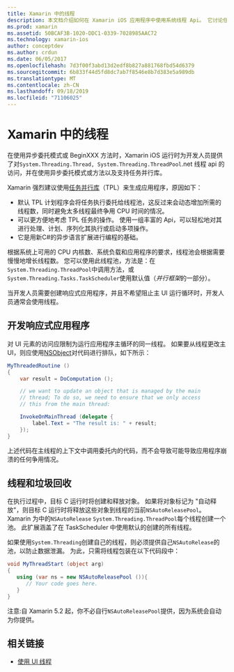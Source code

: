 ```yaml
---
title: Xamarin 中的线程
description: 本文档介绍如何在 Xamarin iOS 应用程序中使用系统线程 Api。 它讨论任务并行库、构建响应式应用程序和垃圾回收。
ms.prod: xamarin
ms.assetid: 50BCAF3B-1020-DDC1-0339-7028985AAC72
ms.technology: xamarin-ios
author: conceptdev
ms.author: crdun
ms.date: 06/05/2017
ms.openlocfilehash: 7d3f00f3abd13d2edf8b827a881768fbd54d6379
ms.sourcegitcommit: 6b833f44d5fd8dc7ab7f8546e8b7d383e5a989db
ms.translationtype: MT
ms.contentlocale: zh-CN
ms.lasthandoff: 09/18/2019
ms.locfileid: "71106025"
---
```

# <a name="threading-in-xamarinios"></a>Xamarin 中的线程

在使用异步委托模式或 BeginXXX 方法时，Xamarin iOS 运行时为开发人员提供了对`System.Threading.Thread, System.Threading.ThreadPool`.net 线程 api 的访问，并在使用异步委托模式或方法以及支持任务并行库。

Xamarin 强烈建议使用[任务并行库](https://msdn.microsoft.com/library/dd460717.aspx)（TPL）来生成应用程序，原因如下：

- 默认 TPL 计划程序会将任务执行委托给线程池，这反过来会动态增加所需的线程数，同时避免太多线程最终争用 CPU 时间的情况。 
- 可以更方便地考虑 TPL 任务的操作。 使用一组丰富的 Api，可以轻松地对其进行处理、计划、序列化其执行或启动多项操作。 
- 它是用新C#的异步语言扩展进行编程的基础。 

根据系统上可用的 CPU 内核数、系统负载和应用程序的要求，线程池会根据需要慢慢地增长线程数。 您可以使用此线程池，方法是：在`System.Threading.ThreadPool`中调用方法，或`System.Threading.Tasks.TaskScheduler`使用默认值（*并行框架*的一部分）。

当开发人员需要创建响应式应用程序，并且不希望阻止主 UI 运行循环时，开发人员通常会使用线程。

 <a name="Developing_Responsive_Applications" />

## <a name="developing-responsive-applications"></a>开发响应式应用程序

对 UI 元素的访问应限制为运行应用程序主循环的同一线程。 如果要从线程更改主 UI，则应使用[NSObject](xref:Foundation.NSObject)对代码进行排队，如下所示：

```csharp
MyThreadedRoutine ()  
{  
    var result = DoComputation ();  

    // we want to update an object that is managed by the main
    // thread; To do so, we need to ensure that we only access
    // this from the main thread:

    InvokeOnMainThread (delegate {  
        label.Text = "The result is: " + result;  
    });
}
```

上述代码在主线程的上下文中调用委托内的代码，而不会导致可能导致应用程序崩溃的任何争用情况。

 <a name="Threading_and_Garbage_Collection" />

## <a name="threading-and-garbage-collection"></a>线程和垃圾回收

在执行过程中，目标 C 运行时将创建和释放对象。 如果将对象标记为 "自动释放"，则目标 C 运行时将释放这些对象到线程的当前`NSAutoReleasePool`。 Xamarin 为中的`NSAutoRelease` `System.Threading.ThreadPool`每个线程创建一个池。 此扩展涵盖了在 TaskScheduler 中使用默认的创建的所有线程。

如果使用`System.Threading`创建自己的线程，则必须提供自己`NSAutoRelease`的池，以防止数据泄漏。 为此，只需将线程包装在以下代码段中：

```csharp
void MyThreadStart (object arg)
{
   using (var ns = new NSAutoReleasePool ()){
      // Your code goes here.
   }
}
```

注意:自 Xamarin 5.2 起，你不必自行`NSAutoReleasePool`提供，因为系统会自动为你提供。

## <a name="related-links"></a>相关链接

- [使用 UI 线程](~/ios/user-interface/ios-ui/ui-thread.md)
